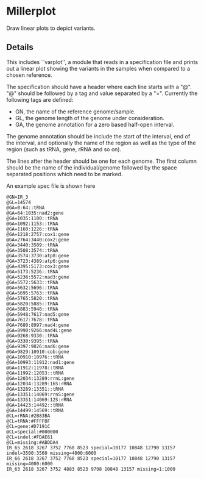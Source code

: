 Millerplot
==========

Draw linear plots to depict variants.

## Details
This includes ``varplot'', a module that reads in a specification file and 
prints out a linear plot showing the variants in the samples when compared to a 
chosen reference.

The specification should have a header where each line starts with a "@". "@"
should be followed by a tag and value separated by a "=". Currently the
following tags are defined:

- GN, the name of the reference genome/sample.
- GL, the genome length of the genome under consideration.
- GA, the genome annotation for a zero based half-open interval.

The genome annotation should be include the start of the interval, end of the
interval, and optionally the name of the region as well as the type of the
region (such as tRNA, gene, rRNA and so on).

The lines after the header should be one for each genome. The first column
should be the name of the individual/genome followed by the space separated
positions which need to be marked.

An example spec file is shown here

```
@GN=IR_3
@GL=14574
@GA=0:64::tRNA
@GA=64:1035:nad2:gene
@GA=1035:1100::tRNA
@GA=1092:1153::tRNA
@GA=1160:1226::tRNA
@GA=1218:2757:cox1:gene
@GA=2764:3440:cox2:gene
@GA=3440:3509::tRNA
@GA=3508:3574::tRNA
@GA=3574:3730:atp8:gene
@GA=3723:4389:atp6:gene
@GA=4395:5173:cox3:gene
@GA=5173:5236::tRNA
@GA=5236:5572:nad3:gene
@GA=5572:5633::tRNA
@GA=5632:5696::tRNA
@GA=5695:5763::tRNA
@GA=5765:5820::tRNA
@GA=5820:5885::tRNA
@GA=5883:5948::tRNA
@GA=5948:7617:nad5:gene
@GA=7617:7678::tRNA
@GA=7680:8997:nad4:gene
@GA=8990:9266:nad4L:gene
@GA=9268:9330::tRNA
@GA=9330:9395::tRNA
@GA=9397:9826:nad6:gene
@GA=9829:10910:cob:gene
@GA=10910:10976::tRNA
@GA=10993:11912:nad1:gene
@GA=11912:11978::tRNA
@GA=11992:12053::tRNA
@GA=12034:13289:rrnL:gene
@GA=12034:13289:16S:rRNA
@GA=13289:13351::tRNA
@GA=13351:14069:rrnS:gene
@GA=13351:14069:12S:rRNA
@GA=14423:14492::tRNA
@GA=14499:14569::tRNA
@CL=rRNA:#2B83BA
@CL=tRNA:#FFFFBF
@CL=gene:#D7191C
@CL=special:#000000
@CL=indel:#FDAE61
@CL=missing:#ABDDA4
IR_65 2618 3267 3752 7768 8523 special=10177 10848 12790 13157 indel=3500:3560 missing=4000:6000
IR_66 2618 3267 3752 7768 8523 special=10177 10848 12790 13157 missing=4000:6000
IR_63 2618 3267 3752 4883 8523 9798 10848 13157 missing=1:1000
```
